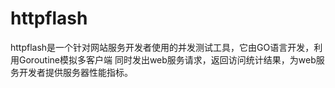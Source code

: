 # httpflash
httpflash是一个针对网站服务开发者使用的并发测试工具，它由GO语言开发，利用Goroutine模拟多客户端
同时发出web服务请求，返回访问统计结果，为web服务开发者提供服务器性能指标。
